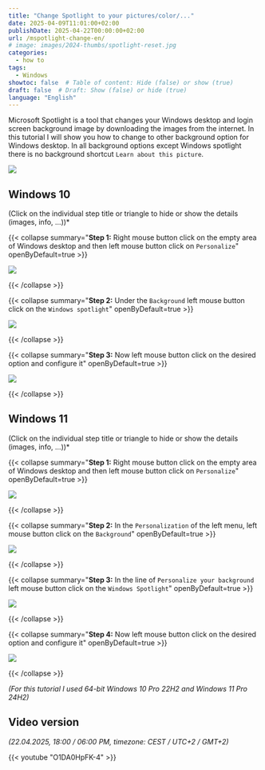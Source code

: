 ```yaml
---
title: "Change Spotlight to your pictures/color/..."
date: 2025-04-09T11:01:00+02:00
publishDate: 2025-04-22T00:00:00+02:00
url: /mspotlight-change-en/
# image: images/2024-thumbs/spotlight-reset.jpg
categories: 
  - how to
tags: 
  - Windows
showtoc: false  # Table of content: Hide (false) or show (true)
draft: false  # Draft: Show (false) or hide (true)
language: "English"
---
```


Microsoft Spotlight is a tool that changes your Windows desktop and login screen background image by downloading the images from the internet. In this tutorial I will show you how to change to other background option for Windows desktop. In all background options except Windows spotlight there is no background shortcut `Learn about this picture`. 

  ![](/images/other/Win10en_-_desktop_-_learn_about_this_pic.jpeg)

## Windows 10

(Click on the individual step title or triangle to hide or show the details (images, info, ...))*

{{< collapse summary="**Step 1:** Right mouse button click on the empty area of Windows desktop and then left mouse button click on `Personalize`" openByDefault=true >}}

  ![](/images/other/Win10en_-_desktop_-_personalize.jpeg)

{{< /collapse >}}

{{< collapse summary="**Step 2:** Under the `Background` left mouse button click on the `Windows spotlight`" openByDefault=true >}}

  ![](/images/other/Win10en_-_Settings_-_Background_-_spotlight_select.jpeg)

{{< /collapse >}}

{{< collapse summary="**Step 3:** Now left mouse button click on the desired option and configure it" openByDefault=true >}}

  ![](/images/other/Win10en_-_Settings_-_Background_-_spotlight_select_-_background_options.jpeg)

{{< /collapse >}}

## Windows 11

(Click on the individual step title or triangle to hide or show the details (images, info, ...))*

{{< collapse summary="**Step 1:** Right mouse button click on the empty area of Windows desktop and then left mouse button click on `Personalize`" openByDefault=true >}}

  ![](/images/other/Win11en_-_desktop_-_personalize.jpeg)

{{< /collapse >}}

{{< collapse summary="**Step 2:** In the `Personalization` of the left menu, left mouse button click on the `Background`" openByDefault=true >}}

  ![](/images/other/Win11en_-_Settings_-_personalization_-_background.jpeg)

{{< /collapse >}}

{{< collapse summary="**Step 3:** In the line of `Personalize your background` left mouse button click on the `Windows Spotlight`" openByDefault=true >}}

  ![](/images/other/Win11en_-_Settings_-_personalization_-_background_-_spotlight_select.jpeg)

{{< /collapse >}}

{{< collapse summary="**Step 4:** Now left mouse button click on the desired option and configure it" openByDefault=true >}}

  ![](/images/other/Win11en_-_Settings_-_personalization_-_background_-_spotlight_select_background_options.jpeg)

{{< /collapse >}}

*(For this tutorial I used 64-bit Windows 10 Pro 22H2 and Windows 11 Pro 24H2)*

## Video version

*(22.04.2025, 18:00 / 06:00 PM, timezone: CEST / UTC+2 / GMT+2)*

{{< youtube "O1DA0HpFK-4" >}}
